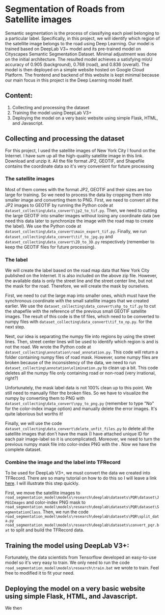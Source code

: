 # Segmentation of Roads from Satellite images

Semantic segmentation is the process of classifying each pixel belonging to a particular label. Specifically, in this project, we will identify which region of the satellite image belongs to the road using Deep Learning. Our model is trained based on DeepLab V3+ model and its pre-trained model on Cityscapes Semantic Segmentation Dataset. Minimal adjustment was done on the initial architecture. The resulted model achieves a satisfying mIoU accuracy of 0.905 (background), 0.768 (road), and 0.836 (overall).
The model is then deployed on a simple website hosted on Google Cloud Platform. The frontend and backend of this website is kept minimal because our main focus in this project is the Deep Learning model itself.

## Content:
1. Collecting and processing the dataset
2. Training the model using DeepLab V3+
3. Deploying the model on a very basic website using simple Flask, HTML, and Javascript.

## Collecting and processing the dataset

For this project, I used the satellite images of New York City I found on the Internet. I have sum up all the high-quality satellite image in this link. Download and unzip it. All the file format JP2, GEOTIF, and Shapefile contains the coordinate data so it's very convenient for future processing

### The satellite images
Most of them comes with the format JP2, GEOTIF and their sizes are too large for training. So we need to process the data by cropping them into smaller image and converting them to PNG. First, we need to convert all the JP2 images to GEOTIF by running the Python code at `dataset_collecting\data_convert\jp2_to_tif.py`. 
Then, we need to cutting the large GEOTIF into smaller images without losing any coordinate data (we need this data later to synchronize the image with the road map to create the label). We use the Python code at `dataset_collecting\data_convert\main_export_tif.py`. Finally, we run `dataset_collecting\data_convert\tif_to_jpg.py` and `dataset_collecting\data_convert\2D_to_3D.py` respectively (remember to keep the GEOTIF files for future processing).

### The label
We will create the label based on the road map data that New York City published on the Internet. It is also included on the above zip file. However, the available data is only the street line and the street center line, but not the mask for the road. Therefore, we will create the mask by ourselves.

First, we need to cut the large map into smaller ones, which must have the synchronous coordinate with the small satellite images that we created earlier. We use the `dataset_collecting\data_convert\shp_to_tif.py` to cut the shapefile with the reference of the previous small GEOTIF satellite images. The result of this code is the tif files, which need to be converted to numpy files with `dataset_collecting\data_convert\tif_to_np.py`. for the next step. 

Next, our idea is separating the numpy file into regions by using the street lines. Then, street center lines will be used to identify which region is and is not the road. We wrote the Python code at `dataset_collecting\annotation\road_annotation.py`. This code will return a folder containing numpy files of road mask. However, some numpy files are broken because of the inconsistency of the data, we need to run `dataset_collecting\annotation\elimination.py` to clean up a bit. This code deletes all the numpy file only containing road or non-road (very irrational, right?)

Unfortunately, the mask label data is not 100% clean up to this point. We still need to manually filter the broken files. So we have to visualize the numpy by converting them to PNG with `dataset_collecting\data_convert\npy_to_png.py` (remember to type "No" for the color-index image option) and manually delete the error images. It's quite laborious but worths it!

Finally, we will use the code `dataset_collecting\data_convert\delete_unfit_files.py` to delete all the satellite images that don't have the mask (I have attached unique ID for each pair image-label so it is uncomplicated). Moreover, we need to turn the previous numpy mask file into color-index PNG with the . Now we have the complete dataset.

### Combine the image and the label into TFRecord
To be used for DeepLab V3+, we must convert the data we created into TFRecord. There are so many tutorial on how to do this so I will leave a link [here](https://medium.com/free-code-camp/how-to-use-deeplab-in-tensorflow-for-object-segmentation-using-deep-learning-a5777290ab6b). I will illustrate this step quickly. 

First, we move the satellite images to `road_segmentation_model\models\research\deeplab\datasets\PQR\dataset\JPEGImages` and color-index PNG mask to `road_segmentation_model\models\research\deeplab\datasets\PQR\dataset\SegmentationClass`. Then, we run the code `road_segmentation_model\models\research\deeplab\datasets\PQR\split_data.py` `road_segmentation_model\models\research\deeplab\datasets\convert_pqr.bat` to split and build the TFRecord data.

## Training the model using DeepLab V3+:

Fortunately, the data scientists from Tensorflow developed an easy-to-use model so it's very easy to train. We only need to run the code `road_segmentation_model\models\research\train.bat` we wrote to train. Feel free to modified it to fit your need.

## Deploying the model on a very basic website using simple Flask, HTML, and Javascript.

We then



